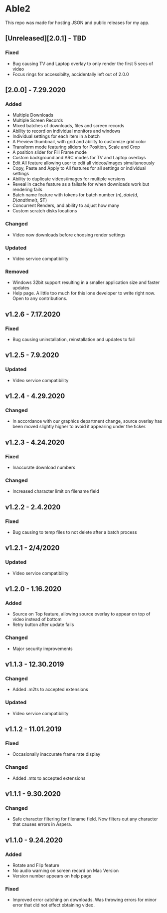 # Able2

This repo was made for hosting JSON and public releases for my app.

## [Unreleased][2.0.1] - TBD

### Fixed
- Bug causing TV and Laptop overlay to only render the first 5 secs of video
- Focus rings for accessibilty, accidentally left out of 2.0.0

## [2.0.0] - 7.29.2020

### Added
- Multiple Downloads
- Multiple Screen Records
- Mixed batches of downloads, files and screen records
- Ability to record on individual monitors and windows
- Individual settings for each item in a batch
- A Preview thumbnail, with grid and ability to customize grid color
- Transform mode featuring sliders for Position, Scale and Crop
- A position slider for Fill Frame mode
- Custom background and ARC modes for TV and Laptop overlays
- Edit All feature allowing user to edit all videos/images simultaneously
- Copy, Paste and Apply to All features for all settings or individual settings
- Ability to duplicate videos/images for multiple versions
- Reveal in cache feature as a failsafe for when downloads work but rendering fails
- Batch name feature with tokens for batch number ($n), date ($d, $D) and time ($t, $T)
- Concurrent Renders, and ability to adjust how many
- Custom scratch disks locations

### Changed
- Video now downloads before choosing render settings

### Updated
- Video service compatibility

### Removed
- Windows 32bit support resulting in a smaller application size and faster updates
- Help page. A little too much for this lone developer to write right now. Open to any contributions.

## v1.2.6 - 7.17.2020

### Fixed
- Bug causing uninstallation, reinstallation and updates to fail

## v1.2.5 - 7.9.2020

### Updated
- Video service compatibility

## v1.2.4 - 4.29.2020

### Changed
- In accordance with our graphics department change, source overlay has been moved slightly higher to avoid it appearing under the ticker.

## v1.2.3 - 4.24.2020

### Fixed
- Inaccurate download numbers

### Changed
- Increased character limit on filename field

## v1.2.2 - 2.4.2020

### Fixed
- Bug causing to temp files to not delete after a batch process

## v1.2.1 - 2/4/2020

### Updated
- Video service compatibility

## v1.2.0 - 1.16.2020

### Added
- Source on Top feature, allowing source overlay to appear on top of video instead of bottom
- Retry button after update fails

### Changed
- Major security improvements

## v1.1.3 - 12.30.2019

### Changed
- Added .m2ts to accepted extensions

### Updated
- Video service compatibility

## v1.1.2 - 11.01.2019

### Fixed
- Occasionally inaccurate frame rate display

### Changed
- Added .mts to accepted extensions

## v1.1.1 - 9.30.2020

### Changed
- Safe character filtering for filename field. Now filters out any character that causes errors in Aspera.

## v1.1.0 - 9.24.2020

### Added
- Rotate and Flip feature
- No audio warning on screen record on Mac Version
- Version number appears on help page

### Fixed
- Improved error catching on downloads. Was throwing errors for minor error that did not effect obtaining video.
